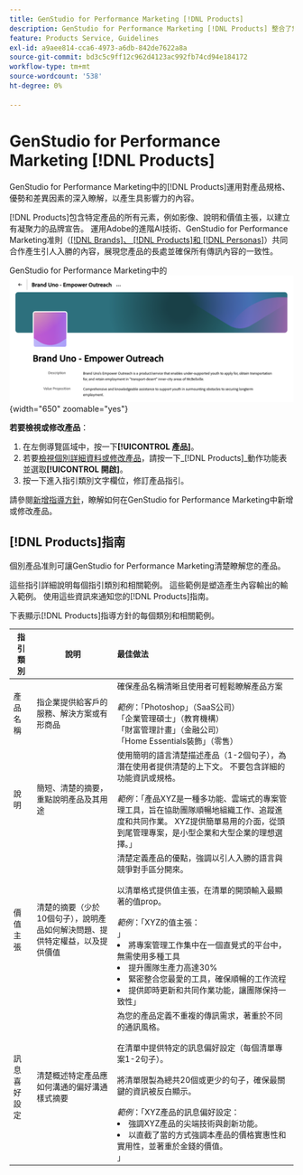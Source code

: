 ```yaml
---
title: GenStudio for Performance Marketing [!DNL Products]
description: GenStudio for Performance Marketing [!DNL Products] 整合了您產品的各個方面（影像、說明和價值主張），以建立相關內容，強調產品優勢並維護產品訊息的一致性。
feature: Products Service, Guidelines
exl-id: a9aee814-cca6-4973-a6db-842de7622a8a
source-git-commit: bd3c5c9ff12c962d4123ac992fb74cd94e184172
workflow-type: tm+mt
source-wordcount: '538'
ht-degree: 0%

---
```


# GenStudio for Performance Marketing [!DNL Products]

GenStudio for Performance Marketing中的[!DNL Products]運用對產品規格、優勢和差異因素的深入瞭解，以產生具影響力的內容。

[!DNL Products]包含特定產品的所有元素，例如影像、說明和價值主張，以建立有凝聚力的品牌宣告。 運用Adobe的進階AI技術、GenStudio for Performance Marketing准則（[[!DNL Brands]、 [!DNL Products]和 [!DNL Personas]](/help/user-guide/guidelines/overview.md)）共同合作產生引人入勝的內容，展現您產品的長處並確保所有傳訊內容的一致性。

GenStudio for Performance Marketing中的![[!DNL Products]指南](/help/assets/products-guidelines.png){width="650" zoomable="yes"}

**若要檢視或修改產品**：

1. 在左側導覽區域中，按一下&#x200B;**[!UICONTROL 產品]**。
1. 若要[檢視個別詳細資料或修改產品](add-guidelines.md#manage-products)，請按一下&#x200B;_[!DNL Products]_動作功能表並選取&#x200B;**[!UICONTROL 開啟]**。
1. 按一下進入指引類別文字欄位，修訂產品指引。

請參閱[新增指導方針](add-guidelines.md)，瞭解如何在GenStudio for Performance Marketing中新增或修改產品。

## [!DNL Products]指南

個別產品准則可讓GenStudio for Performance Marketing清楚瞭解您的產品。

這些指引詳細說明每個指引類別和相關範例。 這些範例是塑造產生內容輸出的輸入範例。 使用這些資訊來通知您的[!DNL Products]指南。

下表顯示[!DNL Products]指導方針的每個類別和相關範例。

| 指引類別 | 說明 | 最佳做法 |
| ------------------| ----------------| :---------- |
| 產品名稱 | 指企業提供給客戶的服務、解決方案或有形商品 | 確保產品名稱清晰且使用者可輕鬆瞭解產品方案&#x200B;<br><br>_範例_：「Photoshop」（SaaS公司）<br>「企業管理碩士」（教育機構）<br>「財富管理計畫」（金融公司）<br>「Home Essentials裝飾」（零售） |
| 說明 | 簡短、清楚的摘要，重點說明產品及其用途 | 使用簡明的語言清楚描述產品（1-2個句子），為潛在使用者提供清楚的上下文。 不要包含詳細的功能資訊或規格。<br><br>_範例_：「產品XYZ是一種多功能、雲端式的專案管理工具，旨在協助團隊順暢地組織工作、追蹤進度和共同作業。 XYZ提供簡單易用的介面，從頭到尾管理專案，是小型企業和大型企業的理想選擇。」 |
| 價值主張 | 清楚的摘要（少於10個句子），說明產品如何解決問題、提供特定權益，以及提供價值 | 清楚定義產品的優點，強調以引人入勝的語言與競爭對手區分開來。<br><br>以清單格式提供值主張，在清單的開頭輸入最顯著的值prop。<br><br>_範例_：「XYZ的值主張：<br>」<li>將專案管理工作集中在一個直覺式的平台中，無需使用多種工具</li><li>提升團隊生產力高達30%</li><li>緊密整合您最愛的工具，確保順暢的工作流程</li><li>提供即時更新和共同作業功能，讓團隊保持一致性」</li> |
| 訊息喜好設定 | 清楚概述特定產品應如何溝通的偏好溝通樣式摘要 | 為您的產品定義不重複的傳訊需求，著重於不同的通訊風格。<br><br>在清單中提供特定的訊息偏好設定（每個清單專案1-2句子）。<br><br>將清單限製為總共20個或更少的句子，確保最關鍵的資訊被反白顯示。<br><br>_範例_：「XYZ產品的訊息偏好設定：<li>強調XYZ產品的尖端技術與創新功能。</li><li>以直截了當的方式強調本產品的價格實惠性和實用性，並著重於金錢的價值。</li>」 |
